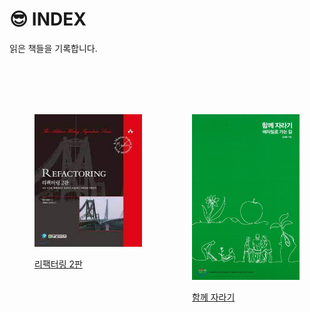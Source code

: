 # 😎 INDEX

읽은 책들을 기록합니다.

<br/>
<br/>
<br/>
<br/>


<div style="display:flex">
  <figure><img src=".gitbook/assets/refactoring-2nd.jpeg" alt=""><figcaption><p><a href="refactoring-2nd/">리팩터링 2판</a></p></figcaption></figure>
  <figure><img src=".gitbook/assets/image.png" alt="" style="width:202px" ><figcaption><p><a href="refactoring-2nd/">함께 자라기</a></p></figcaption></figure>
</div>
